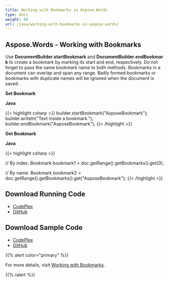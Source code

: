 ```yaml
---
title: Working with Bookmarks in Aspose.Words
type: docs
weight: 90
url: /java/working-with-bookmarks-in-aspose-words/
---
```


## **Aspose.Words - Working with Bookmarks**
Use **DocumentBuilder.startBookmark** and **DocumentBuilder.endBookmark** to create a bookmark by marking its start and end, respectively. Do not forget to pass the same bookmark name to both methods. Bookmarks in a document can overlap and span any range. Badly formed bookmarks or bookmarks with duplicate names will be ignored when the document is saved.

**Set Bookmark**

**Java**

{{< highlight csharp >}}
builder.startBookmark("AsposeBookmark");
builder.writeln("Text inside a bookmark.");
builder.endBookmark("AsposeBookmark");
{{< /highlight >}}

**Get Bookmark**

**Java**

{{< highlight csharp >}}

// By index.
Bookmark bookmark1 = doc.getRange().getBookmarks().get(0);

// By name.
Bookmark bookmark2 = doc.getRange().getBookmarks().get("AsposeBookmark");
{{< /highlight >}}
## **Download Running Code**
- [CodePlex](https://asposewordsjavaapachepoi.codeplex.com/releases/view/618321)
- [GitHub](https://github.com/aspose-words/Aspose.Words-for-Java/releases/tag/Aspose.Words_Java_for_Apache_POI_WP-v1.0.0)
## **Download Sample Code**
- [CodePlex](https://asposewordsjavaapachepoi.codeplex.com/SourceControl/latest#src/main/java/com/aspose/words/examples/asposefeatures/workingwithdocument/workingwithbookmarks/AsposeBookmarks.java)
- [GitHub](https://github.com/aspose-words/Aspose.Words-for-Java/blob/master/Plugins/Aspose_Words_for_Apache_POI/src/main/java/com/aspose/words/examples/asposefeatures/workingwithdocument/workingwithbookmarks/AsposeBookmarks.java)

{{% alert color="primary" %}} 

For more details, visit [Working with Bookmarks](/words/java/working-with-bookmarks/).

{{% /alert %}}
